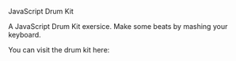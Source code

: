 JavaScript Drum Kit

A JavaScript Drum Kit exersice. Make some beats by mashing your keyboard.

You can visit the drum kit here: 
